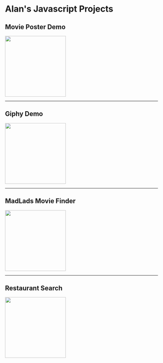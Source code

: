 <h1>Alan's Javascript Projects</h1>

<div class="card" style="width: 18rem;">
  <h2>Movie Poster Demo</h2>
  <a href="https://alanv73.github.io/movieposter/" class="card-img-top">
    <img src="https://alanv73.github.io/img/movie_poster.png" width="200">
  </a>
</div>
<hr />
<div class="card" style="width: 18rem;">
  <h2>Giphy Demo</h2>
  <a href="https://alanv73.github.io/giphy/">
    <img src="https://alanv73.github.io/img/jsGiphy.png" width="200">
  </a>
</div>
<hr />
<div class="card" style="width: 18rem;">
  <h2>MadLads Movie Finder</h2>
  <a href="https://alanv73.github.io/MadLads/">
    <img src="https://alanv73.github.io/img/madladmovie.png" width="200">
  </a>
</div>
<hr />
<div class="card" style="width: 18rem;">
  <h2>Restaurant Search</h2>
  <a href="https://alanv73.github.io/zomato/">
    <img src="https://alanv73.github.io/img/zomato.png" width="200" target="_blank">
  </a>
</div>
